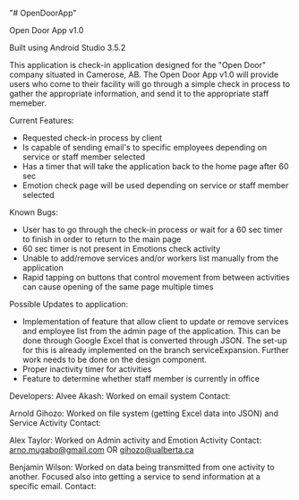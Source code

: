 "# OpenDoorApp" 

Open Door App v1.0

Built using Android Studio 3.5.2

This application is check-in application designed for the "Open Door" company situated in Camerose, AB.
The Open Door App v1.0 will provide users who come to their facility will go through a simple check in process to gather the appropriate information, and send it to the appropriate staff memeber.

Current Features:
- Requested check-in process by client
- Is capable of sending email's to specific employees depending on service or staff member selected
- Has a timer that will take the application back to the home page after 60 sec
- Emotion check page will be used depending on service or staff member selected

Known Bugs:
- User has to go through the check-in process or wait for a 60 sec timer to finish in order to return to the main page
- 60 sec timer is not present in Emotions check activity
- Unable to add/remove services and/or workers list manually from the application
- Rapid tapping on buttons that control movement from between activities can cause opening of the same page multiple times

Possible Updates to application:
- Implementation of feature that allow client to update or remove services and employee list from the admin page of the                application. This can be done through Google Excel that is converted through JSON. The set-up for this is already             implemented on the branch serviceExpansion. Further work needs to be done on the design component.
- Proper inactivity timer for activities
- Feature to determine whether staff member is currently in office

Developers:
Alvee Akash: Worked on email system
Contact:

Arnold Gihozo: Worked on file system (getting Excel data into JSON) and Service Activity
Contact:

Alex Taylor: Worked on Admin activity and Emotion Activity
Contact: arno.mugabo@gmail.com OR gihozo@ualberta.ca

Benjamin Wilson: Worked on data being transmitted from one activity to another. Focused also into getting a service to 
                 send information at a specific email.
Contact:
